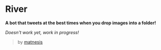 # River

**A bot that tweets at the best times when you drop images into a folder!**

*Doesn't work yet, work in progress!*

> by [matnesis](http://twitter.com/matnesis)